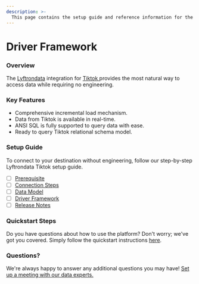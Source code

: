 ```yaml
---
description: >-
  This page contains the setup guide and reference information for the Tiktok source connector.
---
```


# Driver Framework

### Overview

The [Lyftrondata](https://www.lyftrondata.com/) integration for [Tiktok](https://www.lyftrondata.com/integration/tiktok/)[ ](https://www.lyftrondata.com/integration/tiktok/)provides the most natural way to access data while requiring no engineering.

### Key Features

* Comprehensive incremental load mechanism.
* Data from Tiktok is available in real-time.&#x20;
* ANSI SQL is fully supported to query data with ease.
* Ready to query Tiktok relational schema model.

### Setup Guide

To connect to your destination without engineering, follow our step-by-step Lyftrondata Tiktok setup guide.

* [ ] [Prerequisite](../../marketing-analytics/tiktok/prerequisite.md)
* [ ] [Connection Steps](../../marketing-analytics/tiktok/connection-steps.md)
* [ ] [Data Model](../../marketing-analytics/tiktok/data-model/)
* [ ] [Driver Framework](../../marketing-analytics/tiktok/driver-framework/)
* [ ] [Release Notes](../../marketing-analytics/tiktok/release-notes.md)

### Quickstart Steps

Do you have questions about how to use the platform? Don't worry; we've got you covered. Simply follow the quickstart instructions [here](../../../quickstart-steps.md).

### Questions? <a href="#questions" id="questions"></a>

We're always happy to answer any additional questions you may have! [Set up a meeting with our data experts.](https://www.lyftrondata.com/book-a-meeting/)


